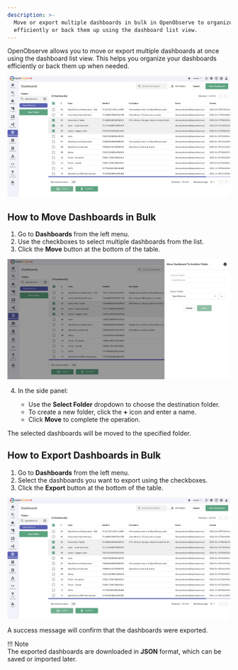 ```yaml
---
description: >-
  Move or export multiple dashboards in bulk in OpenObserve to organize them
  efficiently or back them up using the dashboard list view.
---
```

OpenObserve allows you to move or export multiple dashboards at once using the dashboard list view. This helps you organize your dashboards efficiently or back them up when needed.  

![Move dashboards in bulk](../../images/dashboard-bulk-move.png)

## How to Move Dashboards in Bulk

1. Go to **Dashboards** from the left menu.  
2. Use the checkboxes to select multiple dashboards from the list.  
3. Click the **Move** button at the bottom of the table.

![Select folder to move dashboards in bulk](../../images/dashboard-bulk-move-select-folder.png)

4. In the side panel:

    - Use the **Select Folder** dropdown to choose the destination folder.  
    - To create a new folder, click the **+** icon and enter a name.  
    - Click **Move** to complete the operation.

The selected dashboards will be moved to the specified folder.

## How to Export Dashboards in Bulk

1. Go to **Dashboards** from the left menu.  
2. Select the dashboards you want to export using the checkboxes.  
3. Click the **Export** button at the bottom of the table.


![Export dashboards in bulk](../../images/dashboard-bulk-move.png) 

A success message will confirm that the dashboards were exported.

!!! Note  
    The exported dashboards are downloaded in **JSON** format, which can be saved or imported later.
